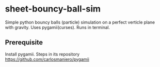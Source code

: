 # sheet-bouncy-ball-sim
Simple python bouncy balls (particle) simulation on a perfect verticle plane with gravity. Uses pygamii(curses). Runs in terminal.

## Prerequisite
Install pygamii. Steps in its repository https://github.com/carlosmaniero/pygamii
